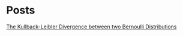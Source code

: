 # Posts

[The Kullback-Leibler Divergence between two Bernoulli Distributions](./posts/kl_divergence_bernoulli.html)